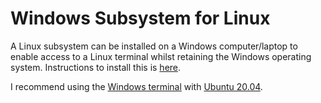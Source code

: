 # Windows Subsystem for Linux

A Linux subsystem can be installed on a Windows computer/laptop to enable access to a Linux terminal whilst retaining the Windows operating system. Instructions to install this is [here](https://docs.microsoft.com/en-us/windows/wsl/install-win10#update-to-wsl-2).  

I recommend using the [Windows terminal](https://docs.microsoft.com/en-us/windows/wsl/install-win10#install-windows-terminal-optional) with [Ubuntu 20.04](https://docs.microsoft.com/en-us/windows/wsl/install-win10#step-6---install-your-linux-distribution-of-choice).  